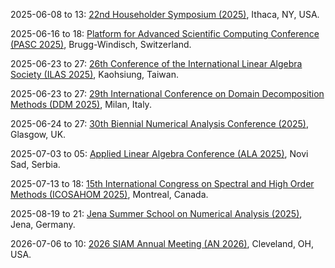2025-06-08 to 13: [22nd Householder Symposium (2025)](https://householder-symposium.github.io "This symposium focuses on numerical linear algebra, covering matrix computations, eigenvalue problems, and iterative solvers. Topics include Krylov subspace methods, low-rank approximations, and applications in scientific computing, emphasizing computational efficiency and accuracy."), Ithaca, NY, USA.

2025-06-16 to 18: [Platform for Advanced Scientific Computing Conference (PASC 2025)](https://pasc25.pasc-conference.org/ "Focuses on advanced scientific computing, covering high-performance computing, numerical algorithms, and data-intensive simulations. Topics include computational physics, climate modeling, and machine learning, emphasizing scalable computing solutions for scientific research."), Brugg-Windisch, Switzerland.

2025-06-23 to 27: [26th Conference of the International Linear Algebra Society (ILAS 2025)](https://ilas2025.tw "ILAS 2025 explores linear algebra, covering matrix theory, eigenvalue problems, and numerical methods. Topics include tensor computations, sparse matrices, and applications in data science and control theory, emphasizing theoretical and computational linear algebra advancements."), Kaohsiung, Taiwan.

2025-06-23 to 27: [29th International Conference on Domain Decomposition Methods (DDM 2025)](https://dd29.polimi.it "DDM 2025 focuses on domain decomposition methods, covering parallel algorithms, preconditioners, and numerical solvers. Topics include applications in fluid dynamics, structural mechanics, and electromagnetics, emphasizing scalable computational methods for large-scale simulations."), Milan, Italy.

2025-06-24 to 27: [30th Biennial Numerical Analysis Conference (2025)](https://numericalanalysisconference.org.uk/ "This conference focuses on numerical analysis, covering numerical linear algebra, PDE solvers, and optimization algorithms. Topics include adaptive methods, high-performance computing, and applications in engineering and physics, emphasizing advancements in numerical computational techniques."), Glasgow, UK.

2025-07-03 to 05: [Applied Linear Algebra Conference (ALA 2025)](https://ala2025.pmf.uns.ac.rs "ALA 2025 explores applied linear algebra, covering matrix computations, eigenvalue problems, and numerical methods. Topics include tensor decompositions, machine learning applications, and large-scale linear systems, emphasizing computational techniques for data science, engineering, and scientific computing."), Novi Sad, Serbia.

2025-07-13 to 18: [15th International Congress on Spectral and High Order Methods (ICOSAHOM 2025)](https://icosahom2025.org "ICOSAHOM 2025 focuses on spectral and high-order methods, covering numerical solvers, discontinuous Galerkin methods, and PDE approximations. Topics include applications in fluid dynamics, electromagnetics, and acoustics, emphasizing high-accuracy computational techniques for complex simulations."), Montreal, Canada.

2025-08-19 to 21: [Jena Summer School on Numerical Analysis (2025)](https://indico.rz.uni-jena.de/event/187/ "Covers numerical analysis techniques. Topics include numerical methods for PDEs, optimization, and computational algorithms for scientific and engineering applications."), Jena, Germany.

2026-07-06 to 10: [2026 SIAM Annual Meeting (AN 2026)](https://www.siam.org/conferences-events/siam-conferences/an26 "Explores applied and computational mathematics, covering numerical analysis, optimization, and dynamical systems. Topics include machine learning, computational modeling, and applications in science and engineering, emphasizing interdisciplinary mathematical advancements."), Cleveland, OH, USA.

